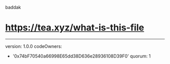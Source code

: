 baddak
# https://tea.xyz/what-is-this-file
---
version: 1.0.0
codeOwners:
  - '0x74bF70540a66998E65dd38D636e28936108D39F0'
quorum: 1

